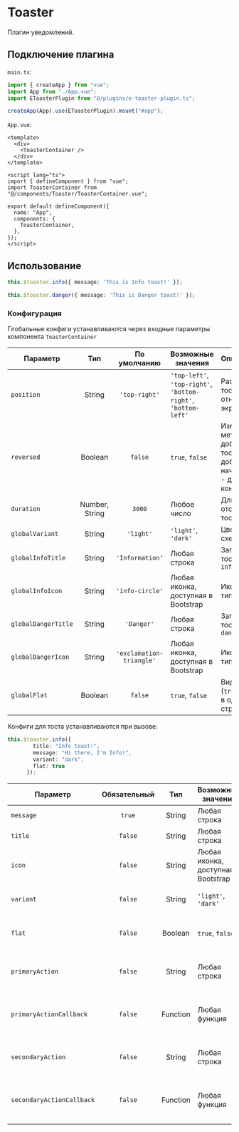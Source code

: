 # Toaster

Плагин уведомлений.

## Подключение плагина
`main.ts`:
````typescript
import { createApp } from "vue";
import App from "./App.vue";
import EToasterPlugin from "@/plugins/e-toaster-plugin.ts";

createApp(App).use(EToasterPlugin).mount("#app");
````

`App.vue`:
````vue
<template>
  <div>
    <ToasterContainer />
  </div>
</template>

<script lang="ts">
import { defineComponent } from "vue";
import ToasterContainer from "@/components/Toaster/ToasterContainer.vue";

export default defineComponent({
  name: "App",
  components: {
    ToasterContainer,
  },
});
</script>
````

## Использование
````typescript
this.$toaster.info({ message: 'This is Info toast!' });
````
````typescript
this.$toaster.danger({ message: 'This is Danger toast!' });
````

### Конфигурация
Глобальные конфиги устанавливаются через входные параметры компонента `ToasterContainer`

| Параметр            |      Тип       |       По умолчанию       | Возможные значения                                             | Описание                                                                                    |
|---------------------|:--------------:|:------------------------:|----------------------------------------------------------------|:--------------------------------------------------------------------------------------------|
| `position`          |     String     |      `'top-right'`       | `'top-left'`, `'top-right'`, `'bottom-right'`, `'bottom-left'` | Расположение тостера относительно экрана                                                    |
| `reversed`          |    Boolean     |         `false`          | `true`, `false`                                                | Изменяет метод добавления тостов (`true` - добавляет в начало, `false` - добавляет в конец) |
| `duration`          | Number, String |          `3000`          | Любое число                                                    | Длительность отображения тоста                                                              |
| `globalVariant`     |     String     |        `'light'`         | `'light'`, `'dark'`                                            | Цветовая схема тостов                                                                       |
| `globalInfoTitle`   |     String     |     `'Information'`      | Любая строка                                                   | Заголовок тостов типа `info`                                                                |
| `globalInfoIcon`    |     String     |     `'info-circle'`      | Любая иконка, доступная в Bootstrap                            | Иконка тостов типа `info`                                                                   |
| `globalDangerTitle` |     String     |        `'Danger'`        | Любая строка                                                   | Заголовок тостов типа `danger`                                                              |
| `globalDangerIcon`  |     String     | `'exclamation-triangle'` | Любая иконка, доступная в Bootstrap                            | Иконка тостов типа `danger`                                                                 |
| `globalFlat`        |    Boolean     |         `false`          | `true`, `false`                                                | Вид тостов (`true` - тосты в одну строчку)                                                  |

Конфиги для тоста устанавливаются при вызове:
````typescript
this.$toaster.info({
        title: "Info toast!",
        message: "Hi there, I'm Info!",
        variant: "dark",
        flat: true
      });
````

| Параметр                  | Обязательный |   Тип    | Возможные значения                  | Описание                                 |
|---------------------------|:------------:|:--------:|-------------------------------------|:-----------------------------------------|
| `message`                 |    `true`    |  String  | Любая строка                        | Сообщение тоста                          |
| `title`                   |   `false`    |  String  | Любая строка                        | Заголовок тоста                          |
| `icon`                    |   `false`    |  String  | Любая иконка, доступная в Bootstrap | Иконка тоста                             |
| `variant`                 |   `false`    |  String  | `'light'`, `'dark'`                 | Цветовая схема тоста                     |
| `flat`                    |   `false`    | Boolean  | `true`, `false`                     | Вид тоста (`true` - тост в одну строчку) |
| `primaryAction`           |   `false`    |  String  | Любая строка                        | Текст главной кнопки тоста               |
| `primaryActionCallback`   |   `false`    | Function | Любая функция                       | Коллбэк для главной кнопки тоста         |
| `secondaryAction`         |   `false`    |  String  | Любая строка                        | Текст главной кнопки тоста               |
| `secondaryActionCallback` |   `false`    | Function | Любая функция                       | Коллбэк для главной кнопки тоста         |